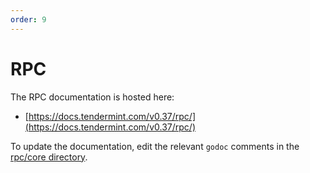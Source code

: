 ```yaml
---
order: 9
---
```


# RPC

The RPC documentation is hosted here:

- [https://docs.tendermint.com/v0.37/rpc/](https://docs.tendermint.com/v0.37/rpc/)

To update the documentation, edit the relevant `godoc` comments in the [rpc/core directory](https://github.com/tendermint/tendermint/blob/v0.34.x/rpc/core).

